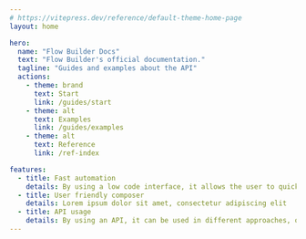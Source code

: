 ```yaml
---
# https://vitepress.dev/reference/default-theme-home-page
layout: home

hero:
  name: "Flow Builder Docs"
  text: "Flow Builder's official documentation."
  tagline: "Guides and examples about the API"
  actions:
    - theme: brand
      text: Start
      link: /guides/start
    - theme: alt
      text: Examples
      link: /guides/examples
    - theme: alt
      text: Reference
      link: /ref-index

features:
  - title: Fast automation
    details: By using a low code interface, it allows the user to quickly develop automation flows
  - title: User friendly composer
    details: Lorem ipsum dolor sit amet, consectetur adipiscing elit
  - title: API usage
    details: By using an API, it can be used in different approaches, outside of Flow Builder's native interface
---
```


